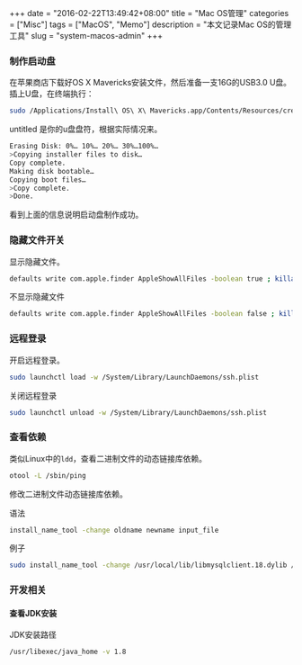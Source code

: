 +++
date = "2016-02-22T13:49:42+08:00"
title = "Mac OS管理"
categories = ["Misc"]
tags = ["MacOS", "Memo"]
description = "本文记录Mac OS的管理工具"
slug = "system-macos-admin"
+++

### 制作启动盘

在苹果商店下载好OS X Mavericks安装文件，然后准备一支16G的USB3.0 U盘。插上U盘，在终端执行：

```bash
sudo /Applications/Install\ OS\ X\ Mavericks.app/Contents/Resources/createinstallmedia --volume /Volumes/untitled --applicationpath /Applications/Install\ OS\ X\ Mavericks.app --nointeraction
```

untitled 是你的u盘盘符，根据实际情况来。

```bash
Erasing Disk: 0%… 10%… 20%… 30%…100%…
>Copying installer files to disk…
Copy complete.
Making disk bootable…
Copying boot files…
>Copy complete.
>Done.
```

看到上面的信息说明启动盘制作成功。

### 隐藏文件开关

显示隐藏文件。

```bash
defaults write com.apple.finder AppleShowAllFiles -boolean true ; killall Finder
```

不显示隐藏文件

```bash
defaults write com.apple.finder AppleShowAllFiles -boolean false ; killall Finde
```

### 远程登录

开启远程登录。

```bash
sudo launchctl load -w /System/Library/LaunchDaemons/ssh.plist
```

关闭远程登录

```bash
sudo launchctl unload -w /System/Library/LaunchDaemons/ssh.plist
```

### 查看依赖

类似Linux中的`ldd`，查看二进制文件的动态链接库依赖。

```bash
otool -L /sbin/ping
```

修改二进制文件动态链接库依赖。

语法

```bash
install_name_tool -change oldname newname input_file
```

例子

```bash
sudo install_name_tool -change /usr/local/lib/libmysqlclient.18.dylib /usr/local/lib/libmysqlclient.20.dylib /Users/david/Documents/venv/python2/lib/python2.7/site-packages/_mysql.so
```

### 开发相关

#### 查看JDK安装

JDK安装路径

```bash
/usr/libexec/java_home -v 1.8
```

